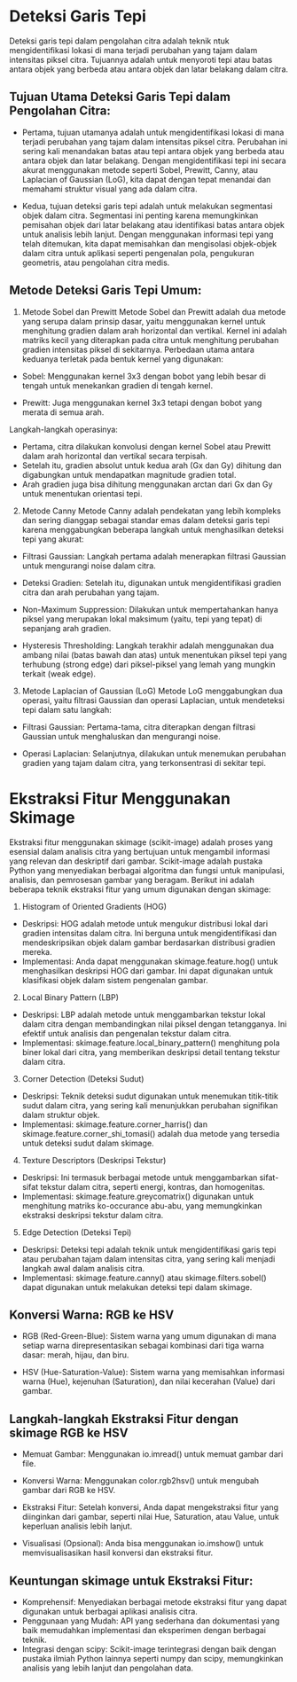 
# Deteksi Garis Tepi

Deteksi garis tepi dalam pengolahan citra adalah teknik ntuk mengidentifikasi lokasi di mana terjadi perubahan yang tajam dalam intensitas piksel citra. Tujuannya adalah untuk menyoroti tepi atau batas antara objek yang berbeda atau antara objek dan latar belakang dalam citra.

## Tujuan Utama Deteksi Garis Tepi dalam Pengolahan Citra:
- Pertama, tujuan utamanya adalah untuk mengidentifikasi lokasi di mana terjadi perubahan yang tajam dalam intensitas piksel citra. Perubahan ini sering kali menandakan batas atau tepi antara objek yang berbeda atau antara objek dan latar belakang. Dengan mengidentifikasi tepi ini secara akurat menggunakan metode seperti Sobel, Prewitt, Canny, atau Laplacian of Gaussian (LoG), kita dapat dengan tepat menandai dan memahami struktur visual yang ada dalam citra.

- Kedua, tujuan deteksi garis tepi adalah untuk melakukan segmentasi objek dalam citra. Segmentasi ini penting karena memungkinkan pemisahan objek dari latar belakang atau identifikasi batas antara objek untuk analisis lebih lanjut. Dengan menggunakan informasi tepi yang telah ditemukan, kita dapat memisahkan dan mengisolasi objek-objek dalam citra untuk aplikasi seperti pengenalan pola, pengukuran geometris, atau pengolahan citra medis.

## Metode Deteksi Garis Tepi Umum:
1. Metode Sobel dan Prewitt
Metode Sobel dan Prewitt adalah dua metode yang serupa dalam prinsip dasar, yaitu menggunakan kernel untuk menghitung gradien dalam arah horizontal dan vertikal. Kernel ini adalah matriks kecil yang diterapkan pada citra untuk menghitung perubahan gradien intensitas piksel di sekitarnya. Perbedaan utama antara keduanya terletak pada bentuk kernel yang digunakan:

- Sobel: Menggunakan kernel 3x3 dengan bobot yang lebih besar di tengah untuk menekankan gradien di tengah kernel.

- Prewitt: Juga menggunakan kernel 3x3 tetapi dengan bobot yang merata di semua arah.

Langkah-langkah operasinya:

- Pertama, citra dilakukan konvolusi dengan kernel Sobel atau Prewitt dalam arah horizontal dan vertikal secara terpisah.
- Setelah itu, gradien absolut untuk kedua arah (Gx dan Gy) dihitung dan digabungkan untuk mendapatkan magnitude gradien total.
- Arah gradien juga bisa dihitung menggunakan arctan dari Gx dan Gy untuk menentukan orientasi tepi.

2. Metode Canny
Metode Canny adalah pendekatan yang lebih kompleks dan sering dianggap sebagai standar emas dalam deteksi garis tepi karena menggabungkan beberapa langkah untuk menghasilkan deteksi tepi yang akurat:

- Filtrasi Gaussian: Langkah pertama adalah menerapkan filtrasi Gaussian untuk mengurangi noise dalam citra.

- Deteksi Gradien: Setelah itu, digunakan untuk mengidentifikasi gradien citra dan arah perubahan yang tajam.

- Non-Maximum Suppression: Dilakukan untuk mempertahankan hanya piksel yang merupakan lokal maksimum (yaitu, tepi yang tepat) di sepanjang arah gradien.

- Hysteresis Thresholding: Langkah terakhir adalah menggunakan dua ambang nilai (batas bawah dan atas) untuk menentukan piksel tepi yang terhubung (strong edge) dari piksel-piksel yang lemah yang mungkin terkait (weak edge).

3. Metode Laplacian of Gaussian (LoG)
Metode LoG menggabungkan dua operasi, yaitu filtrasi Gaussian dan operasi Laplacian, untuk mendeteksi tepi dalam satu langkah:

- Filtrasi Gaussian: Pertama-tama, citra diterapkan dengan filtrasi Gaussian untuk menghaluskan dan mengurangi noise.

- Operasi Laplacian: Selanjutnya, dilakukan untuk menemukan perubahan gradien yang tajam dalam citra, yang terkonsentrasi di sekitar tepi.

# Ekstraksi Fitur Menggunakan Skimage 
Ekstraksi fitur menggunakan skimage (scikit-image) adalah proses yang esensial dalam analisis citra yang bertujuan untuk mengambil informasi yang relevan dan deskriptif dari gambar. Scikit-image adalah pustaka Python yang menyediakan berbagai algoritma dan fungsi untuk manipulasi, analisis, dan pemrosesan gambar yang beragam. Berikut ini adalah beberapa teknik ekstraksi fitur yang umum digunakan dengan skimage:

1. Histogram of Oriented Gradients (HOG)
- Deskripsi: HOG adalah metode untuk mengukur distribusi lokal dari gradien intensitas dalam citra. Ini berguna untuk mengidentifikasi dan mendeskripsikan objek dalam gambar berdasarkan distribusi gradien mereka.
- Implementasi: Anda dapat menggunakan skimage.feature.hog() untuk menghasilkan deskripsi HOG dari gambar. Ini dapat digunakan untuk klasifikasi objek dalam sistem pengenalan gambar.

2. Local Binary Pattern (LBP)
- Deskripsi: LBP adalah metode untuk menggambarkan tekstur lokal dalam citra dengan membandingkan nilai piksel dengan tetangganya. Ini efektif untuk analisis dan pengenalan tekstur dalam citra.
- Implementasi: skimage.feature.local_binary_pattern() menghitung pola biner lokal dari citra, yang memberikan deskripsi detail tentang tekstur dalam citra.

3. Corner Detection (Deteksi Sudut)
- Deskripsi: Teknik deteksi sudut digunakan untuk menemukan titik-titik sudut dalam citra, yang sering kali menunjukkan perubahan signifikan dalam struktur objek.
- Implementasi: skimage.feature.corner_harris() dan skimage.feature.corner_shi_tomasi() adalah dua metode yang tersedia untuk deteksi sudut dalam skimage.

4. Texture Descriptors (Deskripsi Tekstur)
- Deskripsi: Ini termasuk berbagai metode untuk menggambarkan sifat-sifat tekstur dalam citra, seperti energi, kontras, dan homogenitas.
- Implementasi: skimage.feature.greycomatrix() digunakan untuk menghitung matriks ko-occurance abu-abu, yang memungkinkan ekstraksi deskripsi tekstur dalam citra.

5. Edge Detection (Deteksi Tepi)
- Deskripsi: Deteksi tepi adalah teknik untuk mengidentifikasi garis tepi atau perubahan tajam dalam intensitas citra, yang sering kali menjadi langkah awal dalam analisis citra.
- Implementasi: skimage.feature.canny() atau skimage.filters.sobel() dapat digunakan untuk melakukan deteksi tepi dalam skimage.

## Konversi Warna: RGB ke HSV
- RGB (Red-Green-Blue): Sistem warna yang umum digunakan di mana setiap warna direpresentasikan sebagai kombinasi dari tiga warna dasar: merah, hijau, dan biru.

- HSV (Hue-Saturation-Value): Sistem warna yang memisahkan informasi warna (Hue), kejenuhan (Saturation), dan nilai kecerahan (Value) dari gambar.

## Langkah-langkah Ekstraksi Fitur dengan skimage RGB ke HSV
- Memuat Gambar: Menggunakan io.imread() untuk memuat gambar dari file.

- Konversi Warna: Menggunakan color.rgb2hsv() untuk mengubah gambar dari RGB ke HSV.


- Ekstraksi Fitur: Setelah konversi, Anda dapat mengekstraksi fitur yang diinginkan dari gambar, seperti nilai Hue, Saturation, atau Value, untuk keperluan analisis lebih lanjut.

- Visualisasi (Opsional): Anda bisa menggunakan io.imshow() untuk memvisualisasikan hasil konversi dan ekstraksi fitur.

## Keuntungan skimage untuk Ekstraksi Fitur:
- Komprehensif: Menyediakan berbagai metode ekstraksi fitur yang dapat digunakan untuk berbagai aplikasi analisis citra.
- Penggunaan yang Mudah: API yang sederhana dan dokumentasi yang baik memudahkan implementasi dan eksperimen dengan berbagai teknik.
- Integrasi dengan scipy: Scikit-image terintegrasi dengan baik dengan pustaka ilmiah Python lainnya seperti numpy dan scipy, memungkinkan analisis yang lebih lanjut dan pengolahan data.
